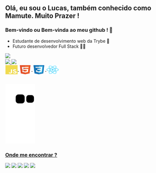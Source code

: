 ## Olá, eu sou o Lucas, também conhecido como Mamute. Muito Prazer !

### Bem-vindo ou Bem-vinda ao meu github ! 👋


* Estudante de desenvolvimento web da Trybe 🚀
* Futuro desenvolvedor Full Stack  🧑‍💻  

<img size="100px" src="https://drive.google.com/file/d/140xP6jy7uBtAbeOAhom3hpofa9kS-be-/view?usp=sharing" />
<div>
  <a href="https://github.com/MamuteDev">
  <img height="165em"  src="https://github-readme-stats.vercel.app/api?username=MamuteDev&show_icons=true&theme=github_dark&include_all_commits=true&count_private=true"/>
   <img  height ="165em" src="https://github-readme-stats.vercel.app/api/top-langs/?username=MamuteDev&&langs_count=7&theme=github_dark"/>

</div>
 <div style="display: inline_block">
  <img align="center" alt="Js" height="30" width="40" src="https://raw.githubusercontent.com/devicons/devicon/master/icons/javascript/javascript-plain.svg">
  <img align="center" alt="HTML" height="30" width="40" src="https://raw.githubusercontent.com/devicons/devicon/master/icons/html5/html5-original.svg">
  <img align="center" alt="CSS" height="30" width="40" src="https://raw.githubusercontent.com/devicons/devicon/master/icons/css3/css3-original.svg">
  <img align="center" alt="React" height="30" width="40" src="https://raw.githubusercontent.com/devicons/devicon/master/icons/react/react-original.svg">
</div><br>
 
  ![Snake animation](https://github.com/MamuteDev/MamuteDev/blob/output/github-contribution-grid-snake.svg)
  
### Onde me encontrar ?
 
<div>
  <a href="https://www.linkedin.com/in/lucaslirasc" target="_blank"><img src="https://img.shields.io/badge/-LinkedIn-%230077B5?style=for-the-badge&logo=linkedin&logoColor=white" target="_blank"></a> 
  <a href="https://instagram.com/lucaslscunha" target="_blank"><img src="https://img.shields.io/badge/-Instagram-%23E4405F?style=for-the-badge&logo=instagram&logoColor=white" target="_blank"></a>
 <a href="https://discord.gg/" target="_blank"><img src="https://img.shields.io/badge/Discord-7289DA?style=for-the-badge&logo=discord&logoColor=white" target="_blank"></a> 
 <a href = "mailto:lucaslscunha@gmail.com"><img src="https://img.shields.io/badge/-Gmail-%23333?style=for-the-badge&logo=gmail&logoColor=white" target="_blank"></a>
 <a href="https://steamcommunity.com/id/Mamut3br/" target="_blank"><img src="https://img.shields.io/badge/Steam-000000?style=for-the-badge&logo=steam&logoColor=white" target="_blank"></a>
</div>
